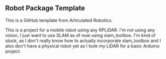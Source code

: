 ## Robot Package Template

This is a GitHub template from Articulated Robotics.

This is a project for a mobile robot using any RPLiDAR. I'm not using any vision, I just want to use SLAM as of now using slam_toolbox. I'm kind of stuck, as I don't really know how to actually incorporate slam_toolbox and I also don't have a physical robot yet as I took my LiDAR for a basic Arduino project.
